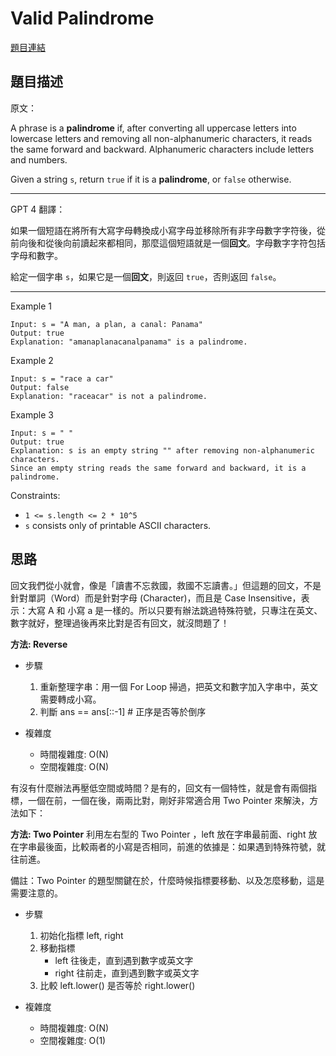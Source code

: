 # Valid Palindrome
[題目連結](https://leetcode.com/problems/valid-palindrome/)

## 題目描述
原文：

A phrase is a **palindrome** if, after converting all uppercase letters into lowercase letters and removing all non-alphanumeric characters, it reads the same forward and backward. Alphanumeric characters include letters and numbers.

Given a string `s`, return `true` if it is a **palindrome**, or `false` otherwise.

----

GPT 4 翻譯：

如果一個短語在將所有大寫字母轉換成小寫字母並移除所有非字母數字字符後，從前向後和從後向前讀起來都相同，那麼這個短語就是一個**回文**。字母數字字符包括字母和數字。

給定一個字串 `s`，如果它是一個**回文**，則返回 `true`，否則返回 `false`。

----

Example 1
```
Input: s = "A man, a plan, a canal: Panama"
Output: true
Explanation: "amanaplanacanalpanama" is a palindrome.
```

Example 2
```
Input: s = "race a car"
Output: false
Explanation: "raceacar" is not a palindrome.
```
Example 3
```
Input: s = " "
Output: true
Explanation: s is an empty string "" after removing non-alphanumeric characters.
Since an empty string reads the same forward and backward, it is a palindrome.
```

Constraints:

* `1 <= s.length <= 2 * 10^5`
* `s` consists only of printable ASCII characters.

## 思路

回文我們從小就會，像是「讀書不忘救國，救國不忘讀書。」但這題的回文，不是針對單詞（Word）而是針對字母 (Character)，而且是 Case Insensitive，表示：大寫 A 和 小寫 a 是一樣的。所以只要有辦法跳過特殊符號，只專注在英文、數字就好，整理過後再來比對是否有回文，就沒問題了！

**方法: Reverse**

* 步驟
    1. 重新整理字串：用一個 For Loop 掃過，把英文和數字加入字串中，英文需要轉成小寫。
    2. 判斷 ans == ans[::-1]  # 正序是否等於倒序

* 複雜度
    * 時間複雜度: O(N)
    * 空間複雜度: O(N)


有沒有什麼辦法再壓低空間或時間？是有的，回文有一個特性，就是會有兩個指標，一個在前，一個在後，兩兩比對，剛好非常適合用 Two Pointer 來解決，方法如下：

**方法: Two Pointer**
利用左右型的 Two Pointer ，left 放在字串最前面、right 放在字串最後面，比較兩者的小寫是否相同，前進的依據是：如果遇到特殊符號，就往前進。

備註：Two Pointer 的題型關鍵在於，什麼時候指標要移動、以及怎麼移動，這是需要注意的。

* 步驟
    1. 初始化指標 left, right
    2. 移動指標
        - left 往後走，直到遇到數字或英文字
        - right 往前走，直到遇到數字或英文字
    3. 比較 left.lower() 是否等於 right.lower()

* 複雜度
    * 時間複雜度: O(N)
    * 空間複雜度: O(1)

